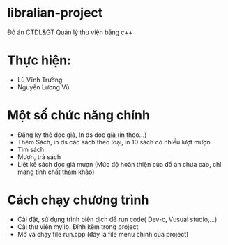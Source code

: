 # libralian-project
Đồ án CTDL&GT Quản lý thư viện bằng c++

# Thực hiện:
- Lù Vĩnh Trường
- Nguyễn Lương Vũ
# Một số chức năng chính
  - Đăng ký thẻ đọc giả, In ds đọc giả (in theo...)
  - Thêm Sách, in ds các sách theo loại, in 10 sách có nhiều lượt mượn
  - Tìm sách 
  - Mượn, trả sách
  - Liệt kê sách đọc giả mượn
  (Mức độ hoàn thiện của đồ án chưa cao, chỉ mang tính chất tham khảo)
# Cách chạy chương trình
- Cài đặt, sử dụng trình biên dịch để run code( Dev-c, Vusual studio,...)
- Cài thư viện mylib. Đính kèm trong project
- Mở và chạy file run.cpp (đây là file menu chính của project) 

